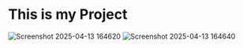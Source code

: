 #                             This is my Project
![Screenshot 2025-04-13 164620](https://github.com/user-attachments/assets/cd5c2ba6-3584-4b7c-84c0-e093bf91413b)
![Screenshot 2025-04-13 164640](https://github.com/user-attachments/assets/82f1e52e-c364-4d50-abc7-397d6bff79f2)



